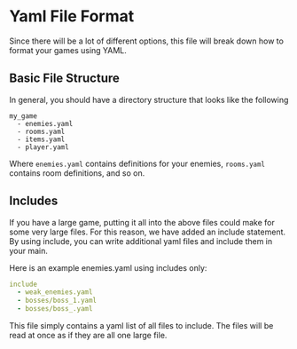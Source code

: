 # Yaml File Format

Since there will be a lot of different options, this file will break down how to format your games using YAML.

## Basic File Structure

In general, you should have a directory structure that looks like the following

```
my_game
  - enemies.yaml
  - rooms.yaml
  - items.yaml
  - player.yaml
```

Where `enemies.yaml` contains definitions for your enemies, `rooms.yaml` contains room definitions, and so on.


## Includes

If you have a large game, putting it all into the above files could make for some very large files. For this reason, we have added an include statement. By using include, you can write additional yaml files and include them in your main.

Here is an example enemies.yaml using includes only:

```yaml
include
  - weak_enemies.yaml
  - bosses/boss_1.yaml
  - bosses/boss_.yaml
```

This file simply contains a yaml list of all files to include. The files will be read at once as if they are all one large file.

